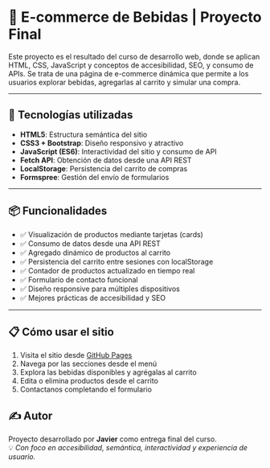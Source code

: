 # 🥤 E-commerce de Bebidas | Proyecto Final

Este proyecto es el resultado del curso de desarrollo web, donde se aplican HTML, CSS, JavaScript y conceptos de accesibilidad, SEO, y consumo de APIs. Se trata de una página de e-commerce dinámica que permite a los usuarios explorar bebidas, agregarlas al carrito y simular una compra.

---

## 🚀 Tecnologías utilizadas

- **HTML5**: Estructura semántica del sitio
- **CSS3 + Bootstrap**: Diseño responsivo y atractivo
- **JavaScript (ES6)**: Interactividad del sitio y consumo de API
- **Fetch API**: Obtención de datos desde una API REST
- **LocalStorage**: Persistencia del carrito de compras
- **Formspree**: Gestión del envío de formularios

---

## 📦 Funcionalidades

- ✅ Visualización de productos mediante tarjetas (cards)
- ✅ Consumo de datos desde una API REST
- ✅ Agregado dinámico de productos al carrito
- ✅ Persistencia del carrito entre sesiones con localStorage
- ✅ Contador de productos actualizado en tiempo real
- ✅ Formulario de contacto funcional
- ✅ Diseño responsive para múltiples dispositivos
- ✅ Mejores prácticas de accesibilidad y SEO

---

## 📋 Cómo usar el sitio

1. Visita el sitio desde [GitHub Pages](https://jac9507.github.io/ecommerce-final/)
2. Navega por las secciones desde el menú
3. Explora las bebidas disponibles y agrégalas al carrito
4. Edita o elimina productos desde el carrito
5. Contactanos completando el formulario


## ✍️ Autor

Proyecto desarrollado por **Javier** como entrega final del curso.  
💡 *Con foco en accesibilidad, semántica, interactividad y experiencia de usuario.*


